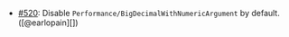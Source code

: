 * [#520](https://github.com/rubocop/rubocop-performance/issues/520): Disable `Performance/BigDecimalWithNumericArgument` by default. ([@earlopain][])
